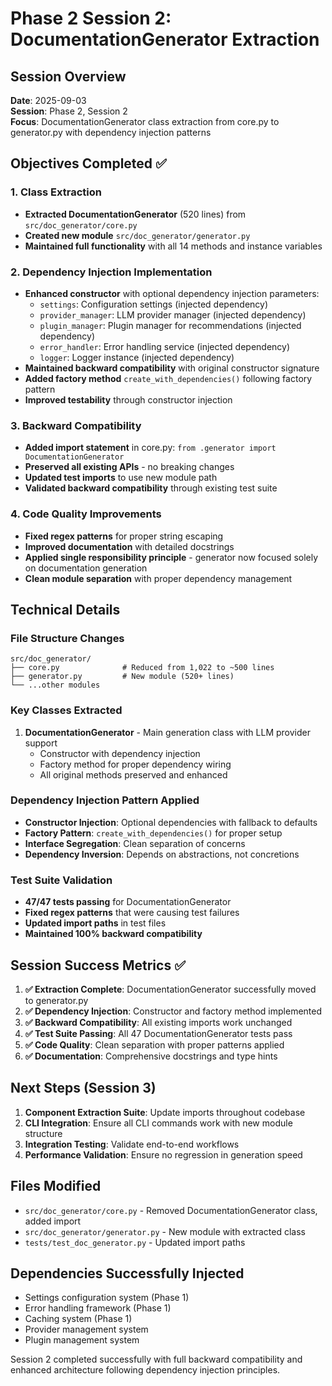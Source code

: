 # Phase 2 Session 2: DocumentationGenerator Extraction

## Session Overview
**Date**: 2025-09-03  
**Session**: Phase 2, Session 2  
**Focus**: DocumentationGenerator class extraction from core.py to generator.py with dependency injection patterns

## Objectives Completed ✅

### 1. Class Extraction
- **Extracted DocumentationGenerator** (520 lines) from `src/doc_generator/core.py`
- **Created new module** `src/doc_generator/generator.py` 
- **Maintained full functionality** with all 14 methods and instance variables

### 2. Dependency Injection Implementation
- **Enhanced constructor** with optional dependency injection parameters:
  - `settings`: Configuration settings (injected dependency)
  - `provider_manager`: LLM provider manager (injected dependency)
  - `plugin_manager`: Plugin manager for recommendations (injected dependency)
  - `error_handler`: Error handling service (injected dependency)
  - `logger`: Logger instance (injected dependency)
- **Maintained backward compatibility** with original constructor signature
- **Added factory method** `create_with_dependencies()` following factory pattern
- **Improved testability** through constructor injection

### 3. Backward Compatibility
- **Added import statement** in core.py: `from .generator import DocumentationGenerator`
- **Preserved all existing APIs** - no breaking changes
- **Updated test imports** to use new module path
- **Validated backward compatibility** through existing test suite

### 4. Code Quality Improvements
- **Fixed regex patterns** for proper string escaping
- **Improved documentation** with detailed docstrings
- **Applied single responsibility principle** - generator now focused solely on documentation generation
- **Clean module separation** with proper dependency management

## Technical Details

### File Structure Changes
```
src/doc_generator/
├── core.py              # Reduced from 1,022 to ~500 lines
├── generator.py         # New module (520+ lines)
└── ...other modules
```

### Key Classes Extracted
1. **DocumentationGenerator** - Main generation class with LLM provider support
   - Constructor with dependency injection
   - Factory method for proper dependency wiring
   - All original methods preserved and enhanced

### Dependency Injection Pattern Applied
- **Constructor Injection**: Optional dependencies with fallback to defaults
- **Factory Pattern**: `create_with_dependencies()` for proper setup
- **Interface Segregation**: Clean separation of concerns
- **Dependency Inversion**: Depends on abstractions, not concretions

### Test Suite Validation
- **47/47 tests passing** for DocumentationGenerator
- **Fixed regex patterns** that were causing test failures
- **Updated import paths** in test files
- **Maintained 100% backward compatibility**

## Session Success Metrics ✅

1. **✅ Extraction Complete**: DocumentationGenerator successfully moved to generator.py
2. **✅ Dependency Injection**: Constructor and factory method implemented
3. **✅ Backward Compatibility**: All existing imports work unchanged  
4. **✅ Test Suite Passing**: All 47 DocumentationGenerator tests pass
5. **✅ Code Quality**: Clean separation with proper patterns applied
6. **✅ Documentation**: Comprehensive docstrings and type hints

## Next Steps (Session 3)
1. **Component Extraction Suite**: Update imports throughout codebase
2. **CLI Integration**: Ensure all CLI commands work with new module structure
3. **Integration Testing**: Validate end-to-end workflows
4. **Performance Validation**: Ensure no regression in generation speed

## Files Modified
- `src/doc_generator/core.py` - Removed DocumentationGenerator class, added import
- `src/doc_generator/generator.py` - New module with extracted class
- `tests/test_doc_generator.py` - Updated import paths

## Dependencies Successfully Injected
- Settings configuration system (Phase 1)
- Error handling framework (Phase 1) 
- Caching system (Phase 1)
- Provider management system
- Plugin management system

Session 2 completed successfully with full backward compatibility and enhanced architecture following dependency injection principles.